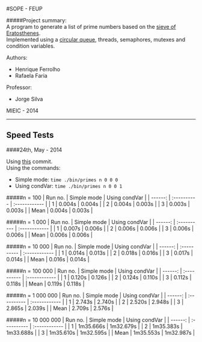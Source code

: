 #SOPE - FEUP

#####Project summary:  
A program to generate a list of prime numbers based on the [sieve of Eratosthenes](http://en.wikipedia.org/wiki/Sieve_of_Eratosthenes).  
Implemented using a [circular queue](/Project-2/src/CircularQueue.h), threads, semaphores, mutexes and condition variables.

Authors:
- Henrique Ferrolho					
- Rafaela Faria

Professor:
- Jorge Silva

MIEIC - 2014

***
Speed Tests
-----------

####24th, May - 2014

Using [this](https://github.com/Rafikii/SOPE-FEUP/commit/2cb0774fde8d7c20f7a4ef885fb0d121a8c1c5dd) commit.  
Using the commands:
- Simple mode: ```time ./bin/primes n 0 0 0```
- Using condVar: ```time ./bin/primes n 0 0 1```

#####n = 100
| Run no. | Simple mode | Using condVar |
| ------: | :---------- | :------------ |
| 1       | 0.004s      | 0.004s	    	|
| 2       | 0.004s      | 0.003s	    	|
| 3       | 0.003s		  | 0.003s	    	|
| Mean    | 0.004s	    | 0.003s	    	|

#####n = 1 000
| Run no. | Simple mode | Using condVar |
| ------: | :---------- | :------------ |
| 1       | 0.007s      | 0.006s	    	|
| 2       | 0.006s      | 0.006s	    	|
| 3       | 0.006s      | 0.006s	    	|
| Mean    | 0.006s      | 0.006s	    	|

#####n = 10 000
| Run no. | Simple mode | Using condVar |
| ------: | :---------- | :------------ |
| 1       | 0.014s      | 0.013s	    	|
| 2       | 0.018s      | 0.016s	    	|
| 3       | 0.017s      | 0.014s	    	|
| Mean    | 0.016s      | 0.014s	    	|

#####n = 100 000
| Run no. | Simple mode | Using condVar |
| ------: | :---------- | :------------ |
| 1       | 0.120s      | 0.126s	    	|
| 2       | 0.124s      | 0.110s	    	|
| 3       | 0.112s      | 0.118s	    	|
| Mean    | 0.119s      | 0.118s	    	|

#####n = 1 000 000
| Run no. | Simple mode | Using condVar |
| ------: | :---------- | :------------ |
| 1       | 2.743s      | 2.740s	    	|
| 2       | 2.520s      | 2.948s	    	|
| 3       | 2.865s      | 2.039s	    	|
| Mean    | 2.709s      | 2.576s	    	|

#####n = 10 000 000
| Run no. | Simple mode | Using condVar |
| ------: | :---------- | :------------ |
| 1       | 1m35.666s   | 1m32.679s	   	|
| 2       | 1m35.383s   | 1m33.688s	   	|
| 3       | 1m35.610s   | 1m32.595s	   	|
| Mean    | 1m35.553s   | 1m32.987s	   	|
